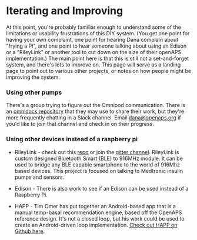 # Iterating and Improving

At this point, you're probably familiar enough to understand some of the limitations or usability frustrations of this DIY system. (You get one point for having your own complaint, one point for hearing Dana complain about "frying a Pi", and one point to hear someone talking about using an Edison or a "RileyLink" or another tool to cut down on the size of their openAPS implementation.) The main point here is that this is still not a set-and-forget system, and there's lots to improve on. This page will serve as a landing page to point out to various other projects, or notes on how people might be improving the system.

### Using other pumps

There's a group trying to figure out the Omnipod communication. There is an [omnidocs repository](https://github.com/openaps/omnidocs) that they may use to share their work, but they're more frequently chatting in a Slack channel. Email dana@openaps.org if you'd like to join that channel and check in on their progress.

### Using other devices instead of a raspberry pi

* RileyLink - check out this [repo](https://github.com/ps2/rileylink) or join the [gitter channel](https://gitter.im/ps2/rileylink). RileyLink is custom designed Bluetooth Smart (BLE) to 916MHz module. It can be used to bridge any BLE capable smartphone to the world of 916Mhz based devices. This project is focused on talking to Medtronic insulin pumps and sensors.

* Edison - There is also work to see if an Edison can be used instead of a Raspberry Pi.

* HAPP - Tim Omer has put together an Android-based app that is a manual temp-basal recommendation engine, based off the OpenAPS reference design. It's not a closed loop, but his work could be used to create an Android-driven loop implementation. [Check out HAPP on Github here](https://github.com/timomer/happ). 

